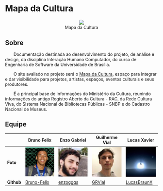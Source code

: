 # Mapa da Cultura

<div align="center">
  <img width=15% align="center" src="../assets/logomapacultura.svg">
  <figcaption>Mapa da Cultura</figcaption>
</div>


## Sobre

&emsp;&emsp;Documentação destinada ao desenvolvimento do projeto, de análise e design, da disciplina Interação Humano Computador, do curso de Engenharia de Software da Universidade de Brasília.

&emsp;&emsp;O site avaliado no projeto será o [Mapa da Cultura](http://mapas.cultura.gov.br/), espaço para integrar e dar visibilidade para projetos, artistas, espaços, eventos culturais e seus produtores.

&emsp;&emsp;É a principal base de informações do Ministério da Cultura, reunindo informações do antigo Registro Aberto da Cultura - RAC, da Rede Cultura Viva, do Sistema Nacional de Bibliotecas Públicas - SNBP e do Cadastro Nacional de Museus.


## Equipe

| | **Bruno Felix** | **Enzo Gabriel** | **Guilherme Vial** | **Lucas Xavier**
---------|----------|-----------|----------|-----------
**Foto**| ![Bruno](./assets/Bruno.png) | ![Enzo](./assets/Enzo.jpg) | ![Guilherme](./assets/Guilherme.jpg) | ![Lucas](./assets/Lucas.png) | Lucas Xavier
 **Github**| [Bruno-Felix](https://github.com/Bruno-Felix) | [enzoggqs](https://github.com/enzoggqs) | [GRVial](https://github.com/GRVial) | [LucasBraunX](https://github.com/LucasBraunX)